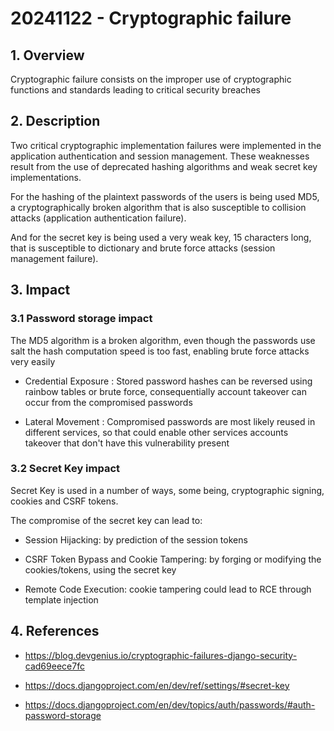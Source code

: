 
# 20241122 - Cryptographic failure

  

## 1. **Overview**

Cryptographic failure consists on the improper use of cryptographic functions and standards leading to critical security breaches

## 2. **Description**

Two critical cryptographic implementation failures were implemented in the application authentication and session management. These weaknesses result from the use of deprecated hashing algorithms and weak secret key implementations.

For the hashing of the plaintext passwords of the users is being used MD5, a cryptographically broken algorithm that is also susceptible to collision attacks (application authentication failure).

And for the secret key is being used a very weak key, 15 characters long, that is susceptible to dictionary and brute force attacks (session management failure).

  
  

## 3. **Impact**

### 3.1 Password storage impact

The MD5 algorithm is a broken algorithm, even though the passwords use salt the hash computation speed is too fast, enabling brute force attacks very easily

- Credential Exposure : Stored password hashes can be reversed using rainbow tables or brute force, consequentially account takeover can occur from the compromised passwords

- Lateral Movement : Compromised passwords are most likely reused in different services, so that could enable other services accounts takeover that don't have this vulnerability present

  

### 3.2 Secret Key impact

Secret Key is used in a number of ways, some being, cryptographic signing, cookies and CSRF tokens.

The compromise of the secret key can lead to:

- Session Hijacking: by prediction of the session tokens

- CSRF Token Bypass and Cookie Tampering: by forging or modifying the cookies/tokens, using the secret key

- Remote Code Execution: cookie tampering could lead to RCE through template injection

  
  

## 4. References

  

* https://blog.devgenius.io/cryptographic-failures-django-security-cad69eece7fc

* https://docs.djangoproject.com/en/dev/ref/settings/#secret-key

* https://docs.djangoproject.com/en/dev/topics/auth/passwords/#auth-password-storage
